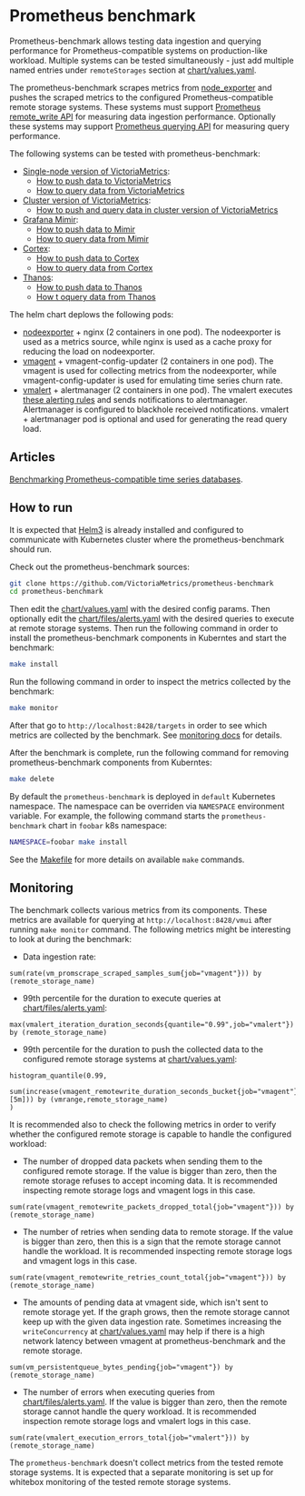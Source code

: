 # Prometheus benchmark

Prometheus-benchmark allows testing data ingestion and querying performance
for Prometheus-compatible systems on production-like workload.
Multiple systems can be tested simultaneously - just add multiple named entries
under `remoteStorages` section at [chart/values.yaml](chart/values.yaml).

The prometheus-benchmark scrapes metrics from [node_exporter](https://github.com/prometheus/node_exporter)
and pushes the scraped metrics to the configured Prometheus-compatible remote storage systems.
These systems must support [Prometheus remote_write API](https://prometheus.io/docs/prometheus/latest/configuration/configuration/#remote_write)
for measuring data ingestion performance. Optionally these systems may support
[Prometheus querying API](https://prometheus.io/docs/prometheus/latest/querying/api/#instant-queries) for measuring query performance.

The following systems can be tested with prometheus-benchmark:

- [Single-node version of VictoriaMetrics](https://docs.victoriametrics.com/Single-server-VictoriaMetrics.html):
  - [How to push data to VictoriaMetrics](https://docs.victoriametrics.com/#prometheus-setup)
  - [How to query data from VictoriaMetrics](https://docs.victoriametrics.com/url-examples.html#apiv1query)
- [Cluster version of VictoriaMetrics](https://docs.victoriametrics.com/Cluster-VictoriaMetrics.html):
  - [How to push and query data in cluster version of VictoriaMetrics](https://docs.victoriametrics.com/Cluster-VictoriaMetrics.html#url-format)
- [Grafana Mimir](https://grafana.com/oss/mimir/):
  - [How to push data to Mimir](https://grafana.com/docs/mimir/latest/operators-guide/reference-http-api/#remote-write)
  - [How to query data from Mimir](https://grafana.com/docs/mimir/latest/operators-guide/reference-http-api/#instant-query)
- [Cortex](https://github.com/cortexproject/cortex):
  - [How to push data to Cortex](https://cortexmetrics.io/docs/api/#remote-write)
  - [How to query data from Cortex](https://cortexmetrics.io/docs/api/#instant-query)
- [Thanos](https://github.com/thanos-io/thanos/):
  - [How to push data to Thanos](https://thanos.io/tip/components/receive.md/)
  - [How t oquery data from Thanos](https://thanos.io/tip/components/query.md/)

The helm chart deplows the following pods:

- [nodeexporter](https://github.com/prometheus/node_exporter) + nginx (2 containers in one pod).
  The nodeexporter is used as a metrics source, while nginx is used as a cache proxy
  for reducing the load on nodeexporter.
- [vmagent](https://docs.victoriametrics.com/vmagent.html) + vmagent-config-updater (2 containers in one pod).
  The vmagent is used for collecting metrics from the nodeexporter,
  while vmagent-config-updater is used for emulating time series churn rate.
- [vmalert](https://docs.victoriametrics.com/vmalert.html) + alertmanager (2 containers in one pod).
  The vmalert executes [these alerting rules](chart/files/alerts.yaml) and sends notifications to alertmanager.
  Alertmanager is configured to blackhole received notifications.
  vmalert + alertmanager pod is optional and used for generating the read query load.

## Articles

[Benchmarking Prometheus-compatible time series databases](https://victoriametrics.com/blog/remote-write-benchmark/).

## How to run

It is expected that [Helm3](https://helm.sh/docs/intro/install/) is already installed
and configured to communicate with Kubernetes cluster where the prometheus-benchmark should run.

Check out the prometheus-benchmark sources:

```bash
git clone https://github.com/VictoriaMetrics/prometheus-benchmark
cd prometheus-benchmark
```

Then edit the [chart/values.yaml](chart/values.yaml) with the desired config params.
Then optionally edit the [chart/files/alerts.yaml](chart/files/alerts.yaml)
with the desired queries to execute at remote storage systems.
Then run the following command in order to install the prometheus-benchmark
components in Kuberntes and start the benchmark:

```bash
make install
```

Run the following command in order to inspect the metrics collected by the benchmark:

```bash
make monitor
```

After that go to `http://localhost:8428/targets` in order to see which metrics are collected by the benchmark.
See [monitoring docs](#monitoring) for details.

After the benchmark is complete, run the following command for removing prometheus-benchmark components from Kuberntes:

```bash
make delete
```

By default the `prometheus-benchmark` is deployed in `default` Kubernetes namespace.
The namespace can be overriden via `NAMESPACE` environment variable.
For example, the following command starts the `prometheus-benchmark` chart in `foobar` k8s namespace:

```bash
NAMESPACE=foobar make install
```

See the [Makefile](Makefile) for more details on available `make` commands.

## Monitoring

The benchmark collects various metrics from its components. These metrics
are available for querying at `http://localhost:8428/vmui` after running `make monitor` command.
The following metrics might be interesting to look at during the benchmark:

- Data ingestion rate:

```metricsql
sum(rate(vm_promscrape_scraped_samples_sum{job="vmagent"})) by (remote_storage_name)
```

- 99th percentile for the duration to execute queries at [chart/files/alerts.yaml](chart/files/alerts.yaml):

```metricsql
max(vmalert_iteration_duration_seconds{quantile="0.99",job="vmalert"}) by (remote_storage_name)
```

- 99th percentile for the duration to push the collected data to the configured
  remote storage systems at [chart/values.yaml](chart/values.yaml):

```metricsql
histogram_quantile(0.99,
  sum(increase(vmagent_remotewrite_duration_seconds_bucket{job="vmagent"}[5m])) by (vmrange,remote_storage_name)
)
```

It is recommended also to check the following metrics in order to verify whether the configured remote storage is capable to handle the configured workload:

- The number of dropped data packets when sending them to the configured remote storage.
  If the value is bigger than zero, then the remote storage refuses to accept incoming data.
  It is recommended inspecting remote storage logs and vmagent logs in this case.

```metricsql
sum(rate(vmagent_remotewrite_packets_dropped_total{job="vmagent"})) by (remote_storage_name)
```

- The number of retries when sending data to remote storage. If the value is bigger than zero,
  then this is a sign that the remote storage cannot handle the workload.
  It is recommended inspecting remote storage logs and vmagent logs in this case.

```metricsql
sum(rate(vmagent_remotewrite_retries_count_total{job="vmagent"})) by (remote_storage_name)
```

- The amounts of pending data at vmagent side, which isn't sent to remote storage yet.
  If the graph grows, then the remote storage cannot keep up with the given data ingestion rate.
  Sometimes increasing the `writeConcurrency` at [chart/values.yaml](chart/values.yaml)
  may help if there is a high network latency between vmagent at prometheus-benchmark
  and the remote storage.

```metricsql
sum(vm_persistentqueue_bytes_pending{job="vmagent"}) by (remote_storage_name)
```

- The number of errors when executing queries from [chart/files/alerts.yaml](chart/files/alerts.yaml).
  If the value is bigger than zero, then the remote storage cannot handle the query workload.
  It is recommended inspection remote storage logs and vmalert logs in this case.

```metricsql
sum(rate(vmalert_execution_errors_total{job="vmalert"})) by (remote_storage_name)
```

The `prometheus-benchmark` doesn't collect metrics from the tested remote storage systems.
It is expected that a separate monitoring is set up for whitebox monitoring
of the tested remote storage systems.
